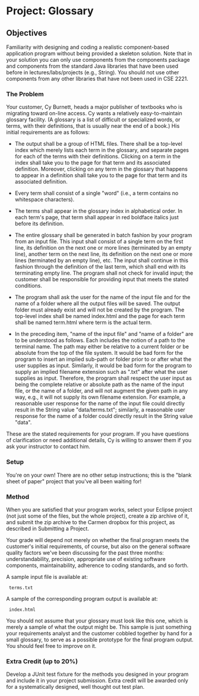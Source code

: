 # Project: Glossary

## Objectives
Familiarity with designing and coding a realistic component-based application program without being provided a skeleton solution.
Note that in your solution you can only use components from the components package and components from the standard Java libraries that have been used before in lectures/labs/projects (e.g., String). 
You should not use other components from any other libraries that have not been used in CSE 2221.

### The Problem

Your customer, Cy Burnett, heads a major publisher of textbooks who is migrating toward on-line access. Cy wants a relatively easy-to-maintain glossary facility. 
(A glossary is a list of difficult or specialized words, or terms, with their definitions, that is usually near the end of a book.) His initial requirements are as follows:

- The output shall be a group of HTML files. There shall be a top-level index which merely lists each term in the glossary, and separate pages for each of the terms with their definitions. 
 Clicking on a term in the index shall take you to the page for that term and its associated definition. Moreover, clicking on any term in the glossary that happens to appear in a definition 
 shall take you to the page for that term and its associated definition.

- Every term shall consist of a single "word" (i.e., a term contains no whitespace characters).
- The terms shall appear in the glossary index in alphabetical order. In each term's page, that term shall appear in red boldface italics just before its definition.
- The entire glossary shall be generated in batch fashion by your program from an input file. This input shall consist of a single term on the first line, its definition on the next one or more lines 
 (terminated by an empty line), another term on the next line, its definition on the next one or more lines (terminated by an empty line), etc. The input shall continue in this fashion through 
 the definition of the last term, which shall end with its terminating empty line. The program shall not check for invalid input; the customer shall be responsible for providing input that meets the stated conditions.
- The program shall ask the user for the name of the input file and for the name of a folder where all the output files will be saved. The output folder must already exist and will not be created by the program.
  The top-level index shall be named index.html and the page for each term shall be named term.html where term is the actual term.
- In the preceding item, "name of the input file" and "name of a folder" are to be understood as follows. Each includes the notion of a path to the terminal name. The path may either be relative to a
  current folder or be absolute from the top of the file system. It would be bad form for the program to insert an implied sub-path or folder prior to or after what the user supplies as input.
  Similarly, it would be bad form for the program to supply an implied filename extension such as ".txt" after what the user supplies as input. Therefore, the program shall respect the user input
  as being the complete relative or absolute path as the name of the input file, or the name of a folder, and will not augment the given path in any way, e.g., it will not supply its own filename extension.
  For example, a reasonable user response for the name of the input file could directly result in the String value "data/terms.txt"; similarly, a reasonable user response for the name of a folder could directly
  result in the String value "data".

These are the stated requirements for your program. If you have questions of clarification or need additional details, Cy is willing to answer them if you ask your instructor to contact him.

### Setup
You're on your own! There are no other setup instructions; this is the "blank sheet of paper" project that you've all been waiting for!
### Method
When you are satisfied that your program works, select your Eclipse project (not just some of the files, but the whole project), create a zip archive of it, and submit the zip archive to the Carmen dropbox for this project, as described in Submitting a Project.

Your grade will depend not merely on whether the final program meets the customer's initial requirements, of course, but also on the general software quality factors we've been discussing for the past three months: understandability, precision, appropriate use of existing software components, maintainability, adherence to coding standards, and so forth.

A sample input file is available at:

     terms.txt
A sample of the corresponding program output is available at:

     index.html
You should not assume that your glossary must look like this one, which is merely a sample of what the output might be. This sample is just something your requirements analyst and the customer cobbled together by hand for a small glossary, to serve as a possible prototype for the final program output. You should feel free to improve on it.

### Extra Credit (up to 20%)
Develop a JUnit test fixture for the methods you designed in your program and include it in your project submission. Extra credit will be awarded only for a systematically designed, well thought out test plan.
